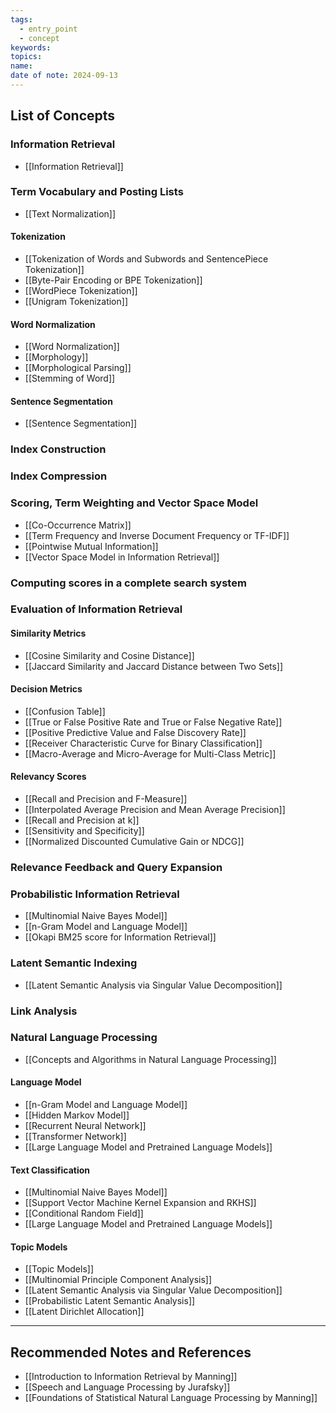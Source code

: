 ```yaml
---
tags:
  - entry_point
  - concept
keywords: 
topics: 
name: 
date of note: 2024-09-13
---
```


## List of Concepts



### Information Retrieval

- [[Information Retrieval]]

### Term Vocabulary and Posting Lists

- [[Text Normalization]]

#### Tokenization

- [[Tokenization of Words and Subwords and SentencePiece Tokenization]]
- [[Byte-Pair Encoding or BPE Tokenization]]
- [[WordPiece Tokenization]]
- [[Unigram Tokenization]]

#### Word Normalization

- [[Word Normalization]]
- [[Morphology]]
- [[Morphological Parsing]]
- [[Stemming of Word]]

#### Sentence Segmentation

- [[Sentence Segmentation]]


### Index Construction



### Index Compression




### Scoring, Term Weighting and Vector Space Model

- [[Co-Occurrence Matrix]]
- [[Term Frequency and Inverse Document Frequency or TF-IDF]]
- [[Pointwise Mutual Information]]
- [[Vector Space Model in Information Retrieval]]

### Computing scores in a complete search system




### Evaluation of Information Retrieval

#### Similarity Metrics

- [[Cosine Similarity and Cosine Distance]]
- [[Jaccard Similarity and Jaccard Distance between Two Sets]]

#### Decision Metrics

- [[Confusion Table]]
- [[True or False Positive Rate and True or False Negative Rate]]
- [[Positive Predictive Value and False Discovery Rate]]
- [[Receiver Characteristic Curve for Binary Classification]]
- [[Macro-Average and Micro-Average for Multi-Class Metric]]

#### Relevancy Scores

- [[Recall and Precision and F-Measure]]
- [[Interpolated Average Precision and Mean Average Precision]]
- [[Recall and Precision at k]]
- [[Sensitivity and Specificity]]
- [[Normalized Discounted Cumulative Gain or NDCG]]

### Relevance Feedback and Query Expansion




### Probabilistic Information Retrieval

- [[Multinomial Naive Bayes Model]]
- [[n-Gram Model and Language Model]]
- [[Okapi BM25 score for Information Retrieval]]


### Latent Semantic Indexing

- [[Latent Semantic Analysis via Singular Value Decomposition]]

### Link Analysis



### Natural Language Processing

- [[Concepts and Algorithms in Natural Language Processing]]

#### Language Model

- [[n-Gram Model and Language Model]]
- [[Hidden Markov Model]]
- [[Recurrent Neural Network]]
- [[Transformer Network]]
- [[Large Language Model and Pretrained Language Models]]

#### Text Classification

- [[Multinomial Naive Bayes Model]]
- [[Support Vector Machine Kernel Expansion and RKHS]]
- [[Conditional Random Field]]
- [[Large Language Model and Pretrained Language Models]]

#### Topic Models

- [[Topic Models]]
- [[Multinomial Principle Component Analysis]]
- [[Latent Semantic Analysis via Singular Value Decomposition]]
- [[Probabilistic Latent Semantic Analysis]]
- [[Latent Dirichlet Allocation]]





-----------
##  Recommended Notes and References


- [[Introduction to Information Retrieval by Manning]]
- [[Speech and Language Processing by Jurafsky]]
- [[Foundations of Statistical Natural Language Processing by Manning]]